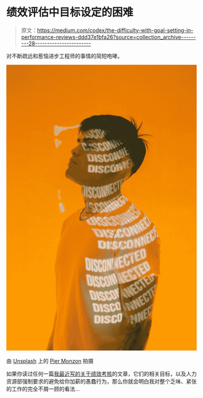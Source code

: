 # 绩效评估中目标设定的困难

> 原文：<https://medium.com/codex/the-difficulty-with-goal-setting-in-performance-reviews-ddd37e1bfa26?source=collection_archive---------28----------------------->

对不断疏远和惹恼进步工程师的事情的简短咆哮。

![](img/10b5f7e346a60984af8a8e16301d7bb2.png)

由 [Unsplash](https://unsplash.com/collections/RvK3L4y02Xc/mental-health-matters?utm_source=unsplash&utm_medium=referral&utm_content=creditCopyText) 上的 [Pier Monzon](https://unsplash.com/@piermonzon?utm_source=unsplash&utm_medium=referral&utm_content=creditCopyText) 拍摄

如果你读过任何一篇[我最近写的关于](/codex/deconstructing-smart-a-real-pwn-goal-b664af6cf14d)[绩效考核](/codex/annual-performance-reviews-are-outdated-and-always-inaccurate-f423985bdb0c)的文章，它们的相关目标，以及人力资源部强制要求的避免给你加薪的愚蠢行为，那么你就会明白我对整个乏味、紧张的工作的完全不屑一顾的看法…